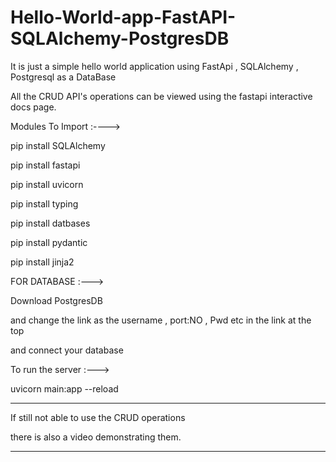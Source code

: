 # Hello-World-app-FastAPI-SQLAlchemy-PostgresDB

It is just a simple hello world application using FastApi , SQLAlchemy , Postgresql as a DataBase

All the CRUD API's operations can be viewed using the fastapi interactive docs page.



Modules To Import :---->

pip install SQLAlchemy

pip install fastapi

pip install uvicorn

pip install typing

pip install datbases

pip install pydantic

pip install jinja2


FOR DATABASE :--->

Download PostgresDB
 
and change the link as the username , port:NO , Pwd etc in the link at the top 

and connect your database


To run the server :--->

  uvicorn main:app --reload
  
 
------------------------------------------------------

If still not able to use the CRUD operations

there is also a video demonstrating them.

-------------------------------------------------------
















